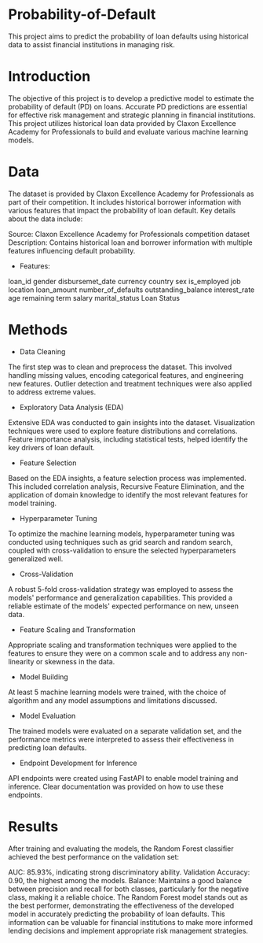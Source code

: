 # Probability-of-Default

This project aims to predict the probability of loan defaults using historical data to assist financial institutions in managing risk.


# Introduction
The objective of this project is to develop a predictive model to estimate the probability of default (PD) on loans. Accurate PD predictions are essential for effective risk management and strategic planning in financial institutions. This project utilizes historical loan data provided by Claxon Excellence Academy for Professionals to build and evaluate various machine learning models.

# Data
The dataset is provided by Claxon Excellence Academy for Professionals as part of their competition. It includes historical borrower information with various features that impact the probability of loan default. Key details about the data include:

Source: Claxon Excellence Academy for Professionals competition dataset
Description: Contains historical loan and borrower information with multiple features influencing default probability.

- Features:

loan_id
gender
disbursemet_date
currency
country
sex
is_employed
job
location
loan_amount
number_of_defaults
outstanding_balance
interest_rate
age
remaining term
salary
marital_status
Loan Status

# Methods

- Data Cleaning
  
The first step was to clean and preprocess the dataset. This involved handling missing values, encoding categorical features, and engineering new features. Outlier detection and treatment techniques were also applied to address extreme values.

- Exploratory Data Analysis (EDA)
  
Extensive EDA was conducted to gain insights into the dataset. Visualization techniques were used to explore feature distributions and correlations. Feature importance analysis, including statistical tests, helped identify the key drivers of loan default.

- Feature Selection
  
Based on the EDA insights, a feature selection process was implemented. This included correlation analysis, Recursive Feature Elimination, and the application of domain knowledge to identify the most relevant features for model training.

- Hyperparameter Tuning
  
To optimize the machine learning models, hyperparameter tuning was conducted using techniques such as grid search and random search, coupled with cross-validation to ensure the selected hyperparameters generalized well.

- Cross-Validation
  
A robust 5-fold cross-validation strategy was employed to assess the models' performance and generalization capabilities. This provided a reliable estimate of the models' expected performance on new, unseen data.

- Feature Scaling and Transformation
  
Appropriate scaling and transformation techniques were applied to the features to ensure they were on a common scale and to address any non-linearity or skewness in the data.

- Model Building
  
At least 5 machine learning models were trained, with the choice of algorithm and any model assumptions and limitations discussed.

- Model Evaluation

The trained models were evaluated on a separate validation set, and the performance metrics were interpreted to assess their effectiveness in predicting loan defaults.

- Endpoint Development for Inference

API endpoints were created using FastAPI to enable model training and inference. Clear documentation was provided on how to use these endpoints.

# Results

After training and evaluating the models, the Random Forest classifier achieved the best performance on the validation set:

AUC: 85.93%, indicating strong discriminatory ability.
Validation Accuracy: 0.90, the highest among the models.
Balance: Maintains a good balance between precision and recall for both classes, particularly for the negative class, making it a reliable choice.
The Random Forest model stands out as the best performer, demonstrating the effectiveness of the developed model in accurately predicting the probability of loan defaults. This information can be valuable for financial institutions to make more informed lending decisions and implement appropriate risk management strategies.


